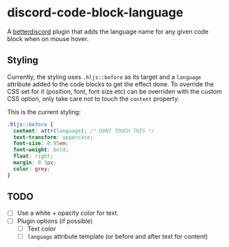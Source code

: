 # discord-code-block-language

A [betterdiscord](https://betterdiscord.net/home/) plugin that adds the language name for any given code block when on mouse hover.

## Styling

Currently, the styling uses `.hljs::before` as its target and a `language` attribute added to the code blocks to get the effect done. To override the CSS set for it (position, font, font size etc) can be overriden with the custom CSS option, only take care not to touch the `content` property.

This is the current styling:
```css
.hljs::before {
  content: attr(language); /* DONT TOUCH THIS */
  text-transform: uppercase;
  font-size: 0.95em;
  font-weight: bold;
  float: right;
  margin: 0 3px;
  color: grey;
}
```

## TODO

- [ ] Use a white + opacity color for text.
- [ ] Plugin options (if possible)
  - [ ] Text color
  - [ ] `language` attribute template (or before and after text for content)
